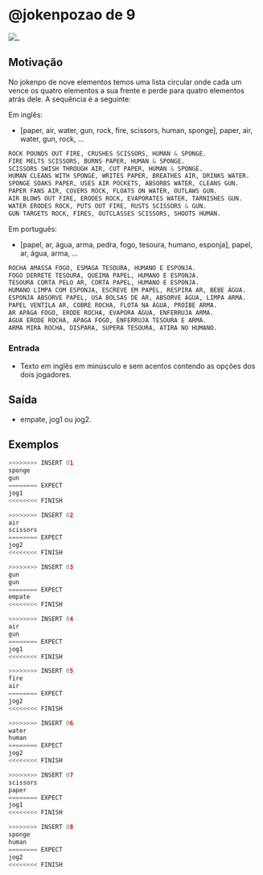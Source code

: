 # @jokenpozao de 9

![_](cover.jpg)

## Motivação

No jokenpo de nove elementos temos uma lista circular onde cada um vence os quatro elementos a sua frente e perde para quatro elementos atrás dele. A sequência é a seguinte:

Em inglês:

- \[paper, air, water, gun, rock, fire, scissors, human, sponge\], paper, air, water, gun, rock, ...

``` py
ROCK POUNDS OUT FIRE, CRUSHES SCISSORS, HUMAN & SPONGE.
FIRE MELTS SCISSORS, BURNS PAPER, HUMAN & SPONGE.
SCISSORS SWISH THROUGH AIR, CUT PAPER, HUMAN & SPONGE.
HUMAN CLEANS WITH SPONGE, WRITES PAPER, BREATHES AIR, DRINKS WATER.
SPONGE SOAKS PAPER, USES AIR POCKETS, ABSORBS WATER, CLEANS GUN.
PAPER FANS AIR, COVERS ROCK, FLOATS ON WATER, OUTLAWS GUN.
AIR BLOWS OUT FIRE, ERODES ROCK, EVAPORATES WATER, TARNISHES GUN.
WATER ERODES ROCK, PUTS OUT FIRE, RUSTS SCISSORS & GUN.
GUN TARGETS ROCK, FIRES, OUTCLASSES SCISSORS, SHOOTS HUMAN.
```

Em português:

- \[papel, ar, água, arma, pedra, fogo, tesoura, humano, esponja\], papel, ar, água, arma, ...

``` py
ROCHA AMASSA FOGO, ESMAGA TESOURA, HUMANO E ESPONJA.
FOGO DERRETE TESOURA, QUEIMA PAPEL, HUMANO E ESPONJA.
TESOURA CORTA PELO AR, CORTA PAPEL, HUMANO E ESPONJA.
HUMANO LIMPA COM ESPONJA, ESCREVE EM PAPEL, RESPIRA AR, BEBE ÁGUA.
ESPONJA ABSORVE PAPEL, USA BOLSAS DE AR, ABSORVE ÁGUA, LIMPA ARMA.
PAPEL VENTILA AR, COBRE ROCHA, FLOTA NA ÁGUA, PROÍBE ARMA.
AR APAGA FOGO, ERODE ROCHA, EVAPORA ÁGUA, ENFERRUJA ARMA.
ÁGUA ERODE ROCHA, APAGA FOGO, ENFERRUJA TESOURA E ARMA.
ARMA MIRA ROCHA, DISPARA, SUPERA TESOURA, ATIRA NO HUMANO.
```

### Entrada

- Texto em inglês em minúsculo e sem acentos contendo as opções dos dois jogadores.  

## Saída

- empate, jog1 ou jog2.

## Exemplos

``` py
>>>>>>>> INSERT 01
sponge
gun
======== EXPECT
jog1
<<<<<<<< FINISH
```

```py
>>>>>>>> INSERT 02
air
scissors
======== EXPECT
jog2
<<<<<<<< FINISH
```

```py
>>>>>>>> INSERT 03
gun
gun
======== EXPECT
empate
<<<<<<<< FINISH
```

```py
>>>>>>>> INSERT 04
air
gun
======== EXPECT
jog1
<<<<<<<< FINISH
```

```py
>>>>>>>> INSERT 05
fire
air
======== EXPECT
jog2
<<<<<<<< FINISH
```

```py
>>>>>>>> INSERT 06
water
human
======== EXPECT
jog2
<<<<<<<< FINISH
```

```py
>>>>>>>> INSERT 07
scissors
paper
======== EXPECT
jog1
<<<<<<<< FINISH
```

```py
>>>>>>>> INSERT 08
sponge
human
======== EXPECT
jog2
<<<<<<<< FINISH
```
